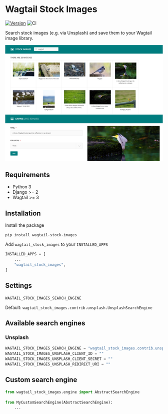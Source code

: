 # Wagtail Stock Images

[![Version](https://img.shields.io/pypi/v/wagtail-stock-images.svg?style=flat)](https://pypi.python.org/pypi/wagtail-stock-images/)
![CI](https://github.com/vicktornl/wagtail-stock-images/actions/workflows/ci.yml/badge.svg)

Search stock images (e.g. via Unsplash) and save them to your Wagtail image library.

![Search](./docs/search.jpg)
![Saving](./docs/saving.jpg)

## Requirements

- Python 3
- Django >= 2
- Wagtail >= 3

## Installation

Install the package

```
pip install wagtail-stock-images
```

Add `wagtail_stock_images` to your `INSTALLED_APPS`

```python
INSTALLED_APPS = [
    ...
    "wagtail_stock_images",
]
```

## Settings

`WAGTAIL_STOCK_IMAGES_SEARCH_ENGINE`

Default: `wagtail_stock_images.contrib.unsplash.UnsplashSearchEngine`

## Available search engines

### Unsplash

```python
WAGTAIL_STOCK_IMAGES_SEARCH_ENGINE = "wagtail_stock_images.contrib.unsplash.UnsplashSearchEngine"
WAGTAIL_STOCK_IMAGES_UNSPLASH_CLIENT_ID = ""
WAGTAIL_STOCK_IMAGES_UNSPLASH_CLIENT_SECRET = ""
WAGTAIL_STOCK_IMAGES_UNSPLASH_REDIRECT_URI = ""
```

## Custom search engine

```python
from wagtail_stock_images.engine import AbstractSearchEngine

from MyCustomSearchEngine(AbstractSearchEngine):
    ...
```
